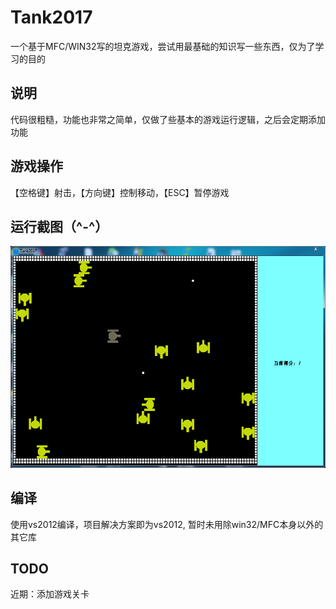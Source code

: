 # Tank2017
一个基于MFC/WIN32写的坦克游戏，尝试用最基础的知识写一些东西，仅为了学习的目的

## 说明
代码很粗糙，功能也非常之简单，仅做了些基本的游戏运行逻辑，之后会定期添加功能

## 游戏操作
【空格键】射击，【方向键】控制移动，【ESC】暂停游戏


## 运行截图（^-^）
![image](https://raw.githubusercontent.com/shanql/Tank2017/master/tank2017.png)

## 编译 ##
使用vs2012编译，项目解决方案即为vs2012, 暂时未用除win32/MFC本身以外的其它库

## TODO ##
近期：添加游戏关卡
